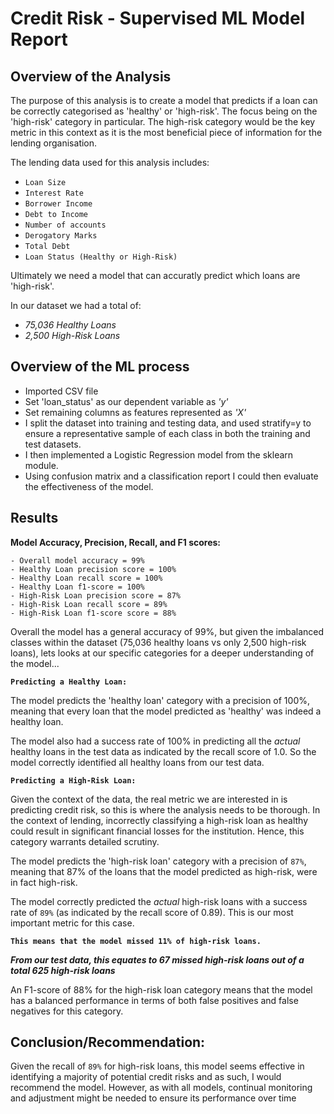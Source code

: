 # Credit Risk - Supervised ML Model Report 

## Overview of the Analysis

The purpose of this analysis is to create a model that predicts if a loan can be correctly categorised as 'healthy' or 'high-risk'. The focus being on the 'high-risk' category in particular. The high-risk category would be the key metric in this context as it is the most beneficial piece of information for the lending organisation. 

The lending data used for this analysis includes: 
- `Loan Size`
- `Interest Rate`
- `Borrower Income`
- `Debt to Income`
- `Number of accounts`
- `Derogatory Marks`
- `Total Debt`
- `Loan Status (Healthy or High-Risk)`

Ultimately we need a model that can accuratly predict which loans are 'high-risk'. 

In our dataset we had a total of:
- *75,036 Healthy Loans*
- *2,500 High-Risk Loans*

## Overview of the ML process
- Imported CSV file
- Set 'loan_status' as our dependent variable as *'y'*
- Set remaining columns as features represented as *'X'*
- I split the dataset into training and testing data, and used stratify=y to ensure a representative sample of each class in both the training and test datasets.
- I then implemented a Logistic Regression model from the sklearn module. 
- Using confusion matrix and a classification report I could then evaluate the effectiveness of the model. 


## Results
**Model Accuracy, Precision, Recall, and F1 scores:**

    - Overall model accuracy = 99%
    - Healthy Loan precision score = 100%
    - Healthy Loan recall score = 100%
    - Healthy Loan f1-score = 100%
    - High-Risk Loan precision score = 87%
    - High-Risk Loan recall score = 89%
    - High-Risk Loan f1-score score = 88%


Overall the model has a general accuracy of 99%, but given the imbalanced classes within the dataset (75,036 healthy loans vs only 2,500 high-risk loans), lets looks at our specific categories for a deeper understanding of the model...


**`Predicting a Healthy Loan:`**

The model predicts the 'healthy loan' category with a precision of 100%, meaning that every loan that the model predicted as 'healthy' was indeed a healthy loan. 

The model also had a success rate of 100% in predicting all the *actual* healthy loans in the test data as indicated by the recall score of 1.0. So the model correctly identified all healthy loans from our test data. 


**`Predicting a High-Risk Loan:`**

Given the context of the data, the real metric we are interested in is predicting credit risk, so this is where the analysis needs to be thorough. In the context of lending, incorrectly classifying a high-risk loan as healthy could result in significant financial losses for the institution. Hence, this category warrants detailed scrutiny.

The model predicts the 'high-risk loan' category with a precision of `87%`, meaning that 87% of the loans that the model predicted as high-risk, were in fact high-risk. 

The model correctly predicted the *actual* high-risk loans with a success rate of `89%` (as indicated by the recall score of 0.89). This is our most important metric for this case. 

**`This means that the model missed 11% of high-risk loans.`**

***From our test data, this equates to 67 missed high-risk loans out of a total 625 high-risk loans***


An F1-score of 88% for the high-risk loan category means that the model has a balanced performance in terms of both false positives and false negatives for this category.

## Conclusion/Recommendation:

Given the recall of `89%` for high-risk loans, this model seems effective in identifying a majority of potential credit risks and as such, I would recommend the model.  However, as with all models, continual monitoring and adjustment might be needed to ensure its performance over time
